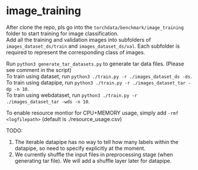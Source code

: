 # image_training

After clone the repo, pls go into the `torchdata/benchmark/image_training` folder to start training for image classification. <br>
Add all the training and validation images into subfolders of `images_dataset_ds/train` and `images_dataset_ds/val`. Each subfolder is required to represent the corresponding class of images.

Run `python3 generate_tar_datasets.py` to generate tar data files. (Please see comment in the script) <br>
To train using dataset, run `python3 ./train.py -r ./images_dataset_ds -ds`. <br> 
To train using datapipe, run `python3 ./train.py -r ./images_dataset_tar -dp -n 10`. <br>
To train using webdataset, run `python3 ./train.py -r ./images_dataset_tar -wds -n 10`.

To enable resource montior for CPU+MEMORY usage, simply add `-rmf <logfilepath>` (default is ./resource_usage.csv)

TODO:
1. The iterable datapipe has no way to tell how many labels within the datapipe, so need to specify explicitly at the moment.
2. We currently shuffle the input files in preprocessing stage (when generating tar file). We will add a shuffle layer later for datapipe.
